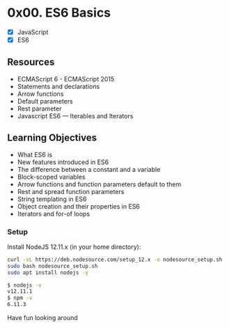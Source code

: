 # 0x00. ES6 Basics
- [x] JavaScript
- [x] ES6

## Resources
* ECMAScript 6 - ECMAScript 2015
* Statements and declarations
* Arrow functions
* Default parameters
* Rest parameter
* Javascript ES6 — Iterables and Iterators

## Learning Objectives
* What ES6 is
* New features introduced in ES6
* The difference between a constant and a variable
* Block-scoped variables
* Arrow functions and function parameters default to them
* Rest and spread function parameters
* String templating in ES6
* Object creation and their properties in ES6
* Iterators and for-of loops

### Setup
Install NodeJS 12.11.x
(in your home directory):
```Bash
curl -sL https://deb.nodesource.com/setup_12.x -o nodesource_setup.sh
sudo bash nodesource_setup.sh
sudo apt install nodejs -y
```
```Bash
$ nodejs -v
v12.11.1
$ npm -v
6.11.3
```

Have fun looking around
